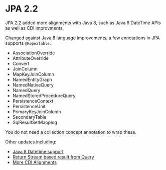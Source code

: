 # JPA 2.2 

JPA 2.2 added more alignments with Java 8, such as Java 8 DateTime APIs as well as CDI improvments. 

Changed against Java 8 language improvements, a few annotations in JPA supports `@Repeatable`.

* AssociationOverride
* AttributeOverride
* Convert
* JoinColumn
* MapKeyJoinColumn
* NamedEntityGraph
* NamedNativeQuery
* NamedQuery
* NamedStoredProcedureQuery
* PersistenceContext
* PersistenceUnit
* PrimaryKeyJoinColumn
* SecondaryTable
* SqlResultSetMapping

You do not need a collection concept annotation to wrap these.

Other updates including:

* [Java 8 Datetime support](jpa-datetime.md)
* [Return Stream based result from Query](jpa-streamresult.md)
* [More CDI Alignments](jpa-cdi.md)

